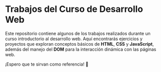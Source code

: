 # Trabajos del Curso de Desarrollo Web  

Este repositorio contiene algunos de los trabajos realizados durante un curso introductorio al desarrollo web. Aquí encontrarás ejercicios y proyectos que exploran conceptos básicos de **HTML**, **CSS** y **JavaScript**, además del manejo del **DOM** para la interacción dinámica con las páginas web.  

¡Espero que te sirvan como referencia! 🚀
